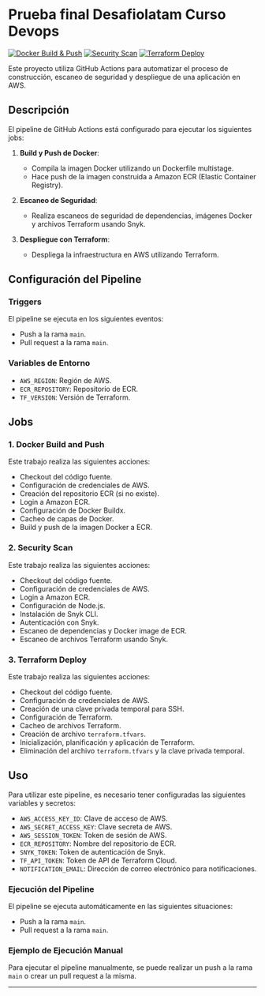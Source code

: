 # Prueba final Desafiolatam Curso Devops
[![Docker Build & Push](https://github.com/amurpo/pruebafinal-desafiolatam-cursodevops/actions/workflows/deploy.yml/badge.svg?branch=main&event=push&job=docker-build-push)](https://github.com/amurpo/pruebafinal-desafiolatam-cursodevops/actions/workflows/deploy.yml) [![Security Scan](https://github.com/amurpo/pruebafinal-desafiolatam-cursodevops/actions/workflows/deploy.yml/badge.svg?branch=main&event=push&job=security-scan)](https://github.com/amurpo/pruebafinal-desafiolatam-cursodevops/actions/workflows/deploy.yml) [![Terraform Deploy](https://github.com/amurpo/pruebafinal-desafiolatam-cursodevops/actions/workflows/deploy.yml/badge.svg?branch=main&event=push&job=terraform-deploy)](https://github.com/amurpo/pruebafinal-desafiolatam-cursodevops/actions/workflows/deploy.yml)

Este proyecto utiliza GitHub Actions para automatizar el proceso de construcción, escaneo de seguridad y despliegue de una aplicación en AWS.

## Descripción

El pipeline de GitHub Actions está configurado para ejecutar los siguientes jobs:

1. **Build y Push de Docker**:
   - Compila la imagen Docker utilizando un Dockerfile multistage.
   - Hace push de la imagen construida a Amazon ECR (Elastic Container Registry).

2. **Escaneo de Seguridad**:
   - Realiza escaneos de seguridad de dependencias, imágenes Docker y archivos Terraform usando Snyk.

3. **Despliegue con Terraform**:
   - Despliega la infraestructura en AWS utilizando Terraform.

## Configuración del Pipeline

### Triggers

El pipeline se ejecuta en los siguientes eventos:
- Push a la rama `main`.
- Pull request a la rama `main`.

### Variables de Entorno

- `AWS_REGION`: Región de AWS.
- `ECR_REPOSITORY`: Repositorio de ECR.
- `TF_VERSION`: Versión de Terraform.

## Jobs

### 1. Docker Build and Push

Este trabajo realiza las siguientes acciones:
- Checkout del código fuente.
- Configuración de credenciales de AWS.
- Creación del repositorio ECR (si no existe).
- Login a Amazon ECR.
- Configuración de Docker Buildx.
- Cacheo de capas de Docker.
- Build y push de la imagen Docker a ECR.

### 2. Security Scan

Este trabajo realiza las siguientes acciones:
- Checkout del código fuente.
- Configuración de credenciales de AWS.
- Login a Amazon ECR.
- Configuración de Node.js.
- Instalación de Snyk CLI.
- Autenticación con Snyk.
- Escaneo de dependencias y Docker image de ECR.
- Escaneo de archivos Terraform usando Snyk.

### 3. Terraform Deploy

Este trabajo realiza las siguientes acciones:
- Checkout del código fuente.
- Configuración de credenciales de AWS.
- Creación de una clave privada temporal para SSH.
- Configuración de Terraform.
- Cacheo de archivos Terraform.
- Creación de archivo `terraform.tfvars`.
- Inicialización, planificación y aplicación de Terraform.
- Eliminación del archivo `terraform.tfvars` y la clave privada temporal.

## Uso

Para utilizar este pipeline, es necesario tener configuradas las siguientes variables y secretos:

- `AWS_ACCESS_KEY_ID`: Clave de acceso de AWS.
- `AWS_SECRET_ACCESS_KEY`: Clave secreta de AWS.
- `AWS_SESSION_TOKEN`: Token de sesión de AWS.
- `ECR_REPOSITORY`: Nombre del repositorio de ECR.
- `SNYK_TOKEN`: Token de autenticación de Snyk.
- `TF_API_TOKEN`: Token de API de Terraform Cloud.
- `NOTIFICATION_EMAIL`: Dirección de correo electrónico para notificaciones.

### Ejecución del Pipeline

El pipeline se ejecuta automáticamente en las siguientes situaciones:
- Push a la rama `main`.
- Pull request a la rama `main`.

### Ejemplo de Ejecución Manual

Para ejecutar el pipeline manualmente, se puede realizar un push a la rama `main` o crear un pull request a la misma.

---
